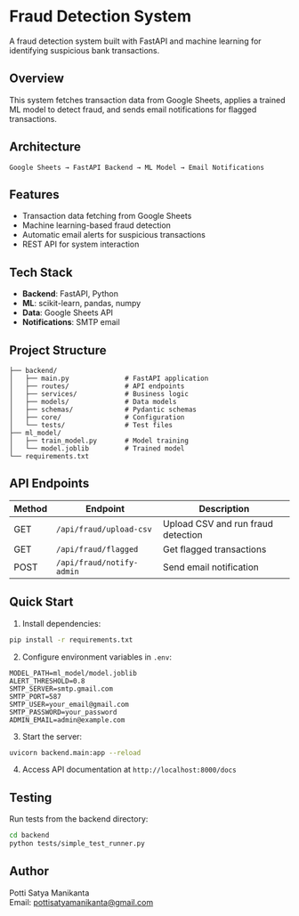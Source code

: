 # Fraud Detection System

A fraud detection system built with FastAPI and machine learning for identifying suspicious bank transactions.

## Overview

This system fetches transaction data from Google Sheets, applies a trained ML model to detect fraud, and sends email notifications for flagged transactions.

## Architecture

```
Google Sheets → FastAPI Backend → ML Model → Email Notifications
```

## Features

- Transaction data fetching from Google Sheets
- Machine learning-based fraud detection
- Automatic email alerts for suspicious transactions
- REST API for system interaction

## Tech Stack

- **Backend**: FastAPI, Python
- **ML**: scikit-learn, pandas, numpy
- **Data**: Google Sheets API
- **Notifications**: SMTP email

## Project Structure

```
├── backend/
│   ├── main.py              # FastAPI application
│   ├── routes/              # API endpoints
│   ├── services/            # Business logic
│   ├── models/              # Data models
│   ├── schemas/             # Pydantic schemas
│   ├── core/                # Configuration
│   └── tests/               # Test files
├── ml_model/
│   ├── train_model.py       # Model training
│   └── model.joblib         # Trained model
└── requirements.txt
```

## API Endpoints

| Method | Endpoint | Description |
|--------|----------|-------------|
| GET | `/api/fraud/upload-csv` | Upload CSV and run fraud detection |
| GET | `/api/fraud/flagged` | Get flagged transactions |
| POST | `/api/fraud/notify-admin` | Send email notification |

## Quick Start

1. Install dependencies:
```bash
pip install -r requirements.txt
```

2. Configure environment variables in `.env`:
```env
MODEL_PATH=ml_model/model.joblib
ALERT_THRESHOLD=0.8
SMTP_SERVER=smtp.gmail.com
SMTP_PORT=587
SMTP_USER=your_email@gmail.com
SMTP_PASSWORD=your_password
ADMIN_EMAIL=admin@example.com
```

3. Start the server:
```bash
uvicorn backend.main:app --reload
```

4. Access API documentation at `http://localhost:8000/docs`

## Testing

Run tests from the backend directory:
```bash
cd backend
python tests/simple_test_runner.py
```

## Author

Potti Satya Manikanta  
Email: pottisatyamanikanta@gmail.com